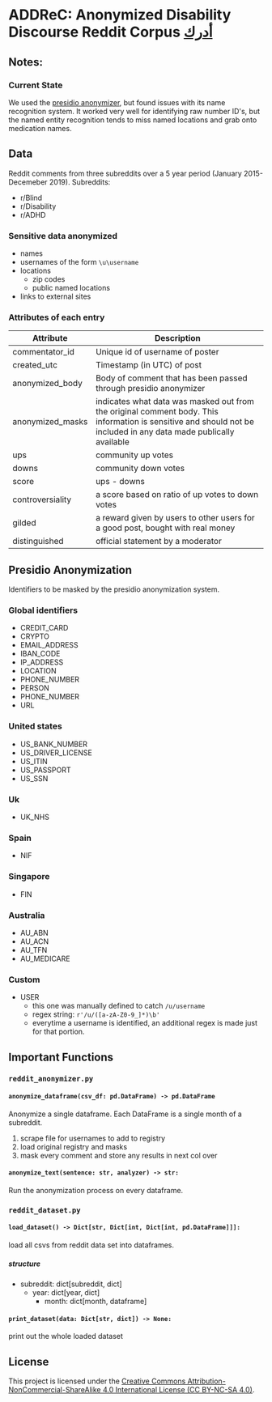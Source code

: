 # ADDReC: Anonymized Disability Discourse Reddit Corpus  [أدرك](https://www.almaany.com/en/dict/ar-en/%D8%A3%D8%AF%D8%B1%D9%83/#:~:text=%D8%A3%D8%AF%D8%B1%D9%83%20%2D%20Translation%20and%20Meaning%20in%20Almaany%20English%20Arabic%20Dictionary&text=%2D%20Come%20to%20know%20about%20%2D%20learn,find%20out%3B%20apprehe...)

## Notes:

### Current State

We used the [presidio anonymizer](https://microsoft.github.io/presidio/anonymizer/), but found issues with its name recognition system.
It worked very well for identifying raw number ID's, but the named entity recognition
tends to miss named locations and grab onto medication names.

## Data

Reddit comments from three subreddits over a 5 year period (January 2015- Decemeber 2019).
Subreddits:

- r/Blind
- r/Disability
- r/ADHD

### Sensitive data anonymized

- names
- usernames of the form `\u\username`
- locations
  - zip codes
  - public named locations
- links to external sites

### Attributes of each entry

| Attribute        | Description                                                                                                                                                       |
| ---------------- | ----------------------------------------------------------------------------------------------------------------------------------------------------------------- |
| commentator_id   | Unique id of username of poster                                                                                                                                   |
| created_utc      | Timestamp (in UTC) of post                                                                                                                                        |
| anonymized_body  | Body of comment that has been passed through presidio anonymizer                                                                                                  |
| anonymized_masks | indicates what data was masked out from the original comment body. This information is sensitive and should not be included in any data made publically available |
| ups              | community up votes                                                                                                                                                |
| downs            | community down votes                                                                                                                                              |
| score            | ups - downs                                                                                                                                                       |
| controversiality | a score based on ratio of up votes to down votes                                                                                                                  |
| gilded           | a reward given by users to other users for a good post, bought with real money                                                                                    |
| distinguished    | official statement by a moderator                                                                                                                                 |

## Presidio Anonymization

Identifiers to be masked by the presidio anonymization system.

### Global identifiers

- CREDIT_CARD
- CRYPTO
- EMAIL_ADDRESS
- IBAN_CODE
- IP_ADDRESS
- LOCATION
- PHONE_NUMBER
- PERSON
- PHONE_NUMBER
- URL

### United states

- US_BANK_NUMBER
- US_DRIVER_LICENSE
- US_ITIN
- US_PASSPORT
- US_SSN

### Uk

- UK_NHS

### Spain

- NIF

### Singapore

- FIN

### Australia

- AU_ABN
- AU_ACN
- AU_TFN
- AU_MEDICARE

### Custom

- USER
  - this one was manually defined to catch `/u/username`
  - regex string: `r'/u/([a-zA-Z0-9_]*)\b'`
  - everytime a username is identified, an additional regex is made just for that portion.

## Important Functions

### `reddit_anonymizer.py`

#### `anonymize_dataframe(csv_df: pd.DataFrame) -> pd.DataFrame`

Anonymize a single dataframe. Each DataFrame is a single month of a subreddit.

1. scrape file for usernames to add to registry
2. load original registry and masks
3. mask every comment and store any results in next col over

#### `anonymize_text(sentence: str, analyzer) -> str:`

Run the anonymization process on every dataframe.

### `reddit_dataset.py`

#### `load_dataset() -> Dict[str, Dict[int, Dict[int, pd.DataFrame]]]:`

load all csvs from reddit data set into dataframes.

##### structure

- subreddit: dict[subreddit, dict]
  - year: dict[year, dict]
    - month: dict[month, dataframe]

#### `print_dataset(data: Dict[str, dict]) -> None:`

print out the whole loaded dataset

## License

This project is licensed under the [Creative Commons Attribution-NonCommercial-ShareAlike 4.0 International License (CC BY-NC-SA 4.0)](LICENSE).
